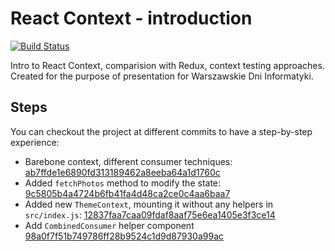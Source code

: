 # React Context - introduction

[![Build Status](https://travis-ci.org/tfiechowski/meetjs-wdi-context.svg?branch=master)](https://travis-ci.org/tfiechowski/meetjs-wdi-context)

Intro to React Context, comparision with Redux, context testing approaches.
Created for the purpose of presentation for Warszawskie Dni Informatyki.

## Steps

You can checkout the project at different commits to have a step-by-step experience:

- Barebone context, different consumer techniques: [ab7ffde1e6890fd313189462a8eeba64a1d1760c](https://github.com/tfiechowski/meetjs-wdi-context/tree/ab7ffde1e6890fd313189462a8eeba64a1d1760c)
- Added `fetchPhotos` method to modify the state: [9c5805b4a4724b6fb41fa4d48ca2ce0c4aa6baa7](https://github.com/tfiechowski/meetjs-wdi-context/tree/9c5805b4a4724b6fb41fa4d48ca2ce0c4aa6baa7)
- Added new `ThemeContext`, mounting it without any helpers in `src/index.js`: [12837faa7caa09fdaf8aaf75e6ea1405e3f3ce14](https://github.com/tfiechowski/meetjs-wdi-context/tree/12837faa7caa09fdaf8aaf75e6ea1405e3f3ce14)
- Add `CombinedConsumer` helper component [98a0f7f51b749786ff28b9524c1d9d87930a99ac](https://github.com/tfiechowski/meetjs-wdi-context/tree/98a0f7f51b749786ff28b9524c1d9d87930a99ac)
